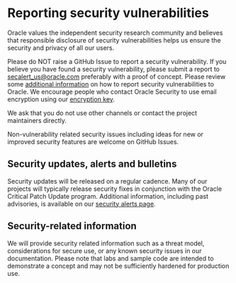 # Reporting security vulnerabilities

Oracle values the independent security research community and believes that
responsible disclosure of security vulnerabilities helps us ensure the security
and privacy of all our users.

Please do NOT raise a GitHub Issue to report a security vulnerability. If you
believe you have found a security vulnerability, please submit a report to
secalert_us@oracle.com preferably with a proof of concept. Please review
some [additional information](https://www.oracle.com/corporate/security-practices/assurance/vulnerability/reporting.html)
on how to report security vulnerabilities to Oracle. We encourage people who
contact Oracle Security to use email encryption using our [encryption key](https://www.oracle.com/security-alerts/encryptionkey.html).

We ask that you do not use other channels or contact the project maintainers
directly.

Non-vulnerability related security issues including ideas for new or improved
security features are welcome on GitHub Issues.

## Security updates, alerts and bulletins

Security updates will be released on a regular cadence. Many of our projects
will typically release security fixes in conjunction with the Oracle Critical Patch
Update program. Additional information, including past advisories, is available
on our [security alerts page](https://www.oracle.com/security-alerts/).

## Security-related information

We will provide security related information such as a threat model, considerations
for secure use, or any known security issues in our documentation. Please note
that labs and sample code are intended to demonstrate a concept and may not be
sufficiently hardened for production use.